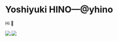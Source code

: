 # Yoshiyuki HINO—@yhino

Hi :wave:

<a href="https://github.com/anuraghazra/github-readme-stats">
  <img align="center" src="https://github-readme-stats.vercel.app/api?username=yhino&count_private=true&show_icons=true&hide_border=true&theme=slateorange" />
</a>
<a href="https://github.com/anuraghazra/github-readme-stats">
  <img align="center" src="https://github-readme-stats.vercel.app/api/top-langs/?username=yhino&layout=compact&hide_border=true&theme=slateorange" />
</a>
